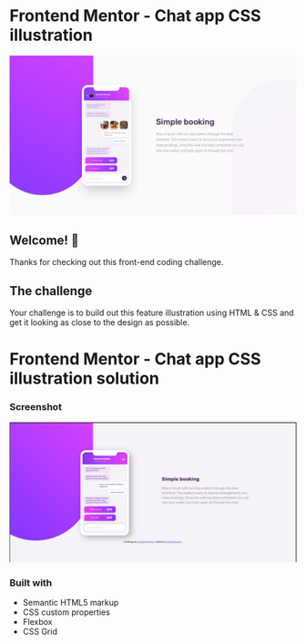 # Frontend Mentor - Chat app CSS illustration

![Design preview for the Chat app CSS illustration coding challenge](.\design\desktop-design.jpg)

## Welcome! 👋

Thanks for checking out this front-end coding challenge.


## The challenge

Your challenge is to build out this feature illustration using HTML & CSS and get it looking as close to the design as possible.

# Frontend Mentor - Chat app CSS illustration solution

### Screenshot

![](.\chat-app-css-illustration-master\images\Screenshot%202025-03-25%20165346.png)

### Built with

- Semantic HTML5 markup
- CSS custom properties
- Flexbox
- CSS Grid